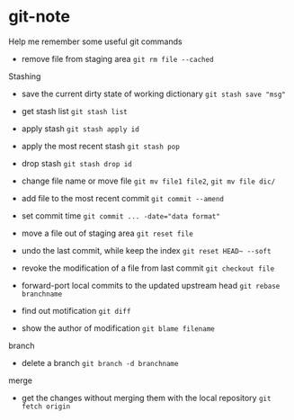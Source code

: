 # git-note
Help me remember some useful git commands


* remove file from staging area
`git rm file --cached`

Stashing
* save the current dirty state of working dictionary
`git stash save "msg"`
* get stash list
`git stash list`
* apply stash
`git stash apply id`
* apply the most recent stash
`git stash pop`
* drop stash
`git stash drop id`

* change file name or move file
`git mv file1 file2`, `git mv file dic/`

* add file to the most recent commit
`git commit --amend`

* set commit time
`git commit ... -date="data format"`

* move a file out of staging area
`git reset file`
* undo the last commit, while keep the index
`git reset HEAD~ --soft`

* revoke the modification of a file from last commit
`git checkout file`

* forward-port local commits to the updated upstream head
`git rebase branchname`

* find out motification
`git diff`

* show the author of modification
`git blame filename`

branch
* delete a branch
`git branch -d branchname`

merge
* get the changes without merging them with the local repository
`git fetch origin`




